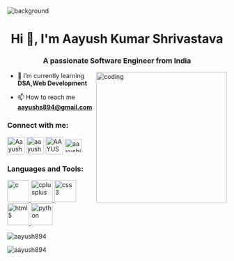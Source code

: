 ![background](https://github.com/Aayush894/Aayush894/assets/114735569/e44a8c3a-d116-4e61-b3cd-f0a9cc0185e5)
<h1 align="center">Hi 👋, I'm Aayush Kumar Shrivastava</h1>
<h3 align="center">A passionate Software Engineer from India</h3>

<img align="right" alt="coding" width = "300px" src = "https://media.tenor.com/YNqsJbmb_yMAAAAd/coding.gif">

- 🌱 I’m currently learning **DSA,Web Development**

- 📫 How to reach me **aayushs894@gmail.com**

<h3 align="left">Connect with me:</h3>
<p align="left">
<a href="https://www.linkedin.com/in/aayush-shrivastava-435389252/" target="blank"><img align="center" src="https://cdn-icons-png.flaticon.com/512/174/174857.png" alt="Aayush Shrivastava" height="40" width="40" /></a>
<a href="https://www.codechef.com/users/aayush2005" target="blank"><img align="center" src="https://yt3.googleusercontent.com/Lkx3tvgHdRADC3wXQ5TfJZRTeH4nboEPA_-eJChOZ6jRkOdY35lcg014Whj36rHFXhrHY1T_4cs=s900-c-k-c0x00ffffff-no-rj" alt="aayush2005" height="40" width="40" /></a>
<a href="https://leetcode.com/aayush_shrivastava/" target="blank"><img align="center" src="https://cdn.iconscout.com/icon/free/png-256/free-leetcode-3521542-2944960.png" alt="AAYUSH_SHRIVASTAVA" height="40" width="40" /></a>
<a href="https://auth.geeksforgeeks.org/user/aayushj1sx" target="blank"><img align="center" src="https://img.icons8.com/color/480w/GeeksforGeeks.png" alt="aayushj1sx" height="30" width="40" /></a>
</p>

<h3 align="left">Languages and Tools:</h3>
<p align="left"> <a href="https://www.cprogramming.com/" target="_blank" rel="noreferrer"> <img src="https://upload.wikimedia.org/wikipedia/commons/thumb/1/18/C_Programming_Language.svg/926px-C_Programming_Language.svg.png" alt="c" width="50" height="50"/> </a> <a href="https://www.w3schools.com/cpp/" target="_blank" rel="noreferrer"> <img src="https://upload.wikimedia.org/wikipedia/commons/thumb/1/18/ISO_C%2B%2B_Logo.svg/1822px-ISO_C%2B%2B_Logo.svg.png" alt="cplusplus" width="50" height="50"/> </a> <a href="https://www.w3schools.com/css/" target="_blank" rel="noreferrer"> <img src="https://seeklogo.com/images/C/css-3-logo-023C1A7171-seeklogo.com.png" alt="css3" width="50" height="50"/> </a> <a href="https://www.w3.org/html/" target="_blank" rel="noreferrer"> <img src="https://www.w3.org/html/logo/downloads/HTML5_Badge_256.png" alt="html5" width="50" height="50"/> </a> <a href="https://www.python.org" target="_blank" rel="noreferrer"> <img src="https://encrypted-tbn0.gstatic.com/images?q=tbn:ANd9GcRaVdTmucLGjQp4dMVBmJGyjRckMeaYl41ozQ_L7sGhNKf8dMEJgSepeZOGAm9kqDzS7ho&usqp=CAU" alt="python" width="50" height="50"/> </a> </p>

<p><img align="center" src="https://github-readme-stats.vercel.app/api/top-langs?username=aayush894&show_icons=true&locale=en&layout=compact" alt="aayush894" /></p>

<p><img align="center" src="https://github-readme-streak-stats.herokuapp.com/?user=aayush894&" alt="aayush894" /></p>
